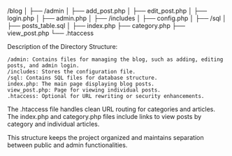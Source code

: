 /blog
│
├── /admin
│   ├── add_post.php
│   ├── edit_post.php
│   ├── login.php
│   ├── admin.php
│
├── /includes
│   ├── config.php
│
├── /sql
│   ├── posts_table.sql
│
├── index.php
├── category.php
├── view_post.php
└── .htaccess


Description of the Directory Structure:

    /admin: Contains files for managing the blog, such as adding, editing posts, and admin login.
    /includes: Stores the configuration file.
    /sql: Contains SQL files for database structure.
    index.php: The main page displaying blog posts.
    view_post.php: Page for viewing individual posts.
    .htaccess: Optional for URL rewriting or security enhancements.

The .htaccess file handles clean URL routing for categories and articles.
The index.php and category.php files include links to view posts by category and individual articles.

This structure keeps the project organized and maintains separation between public and admin functionalities.